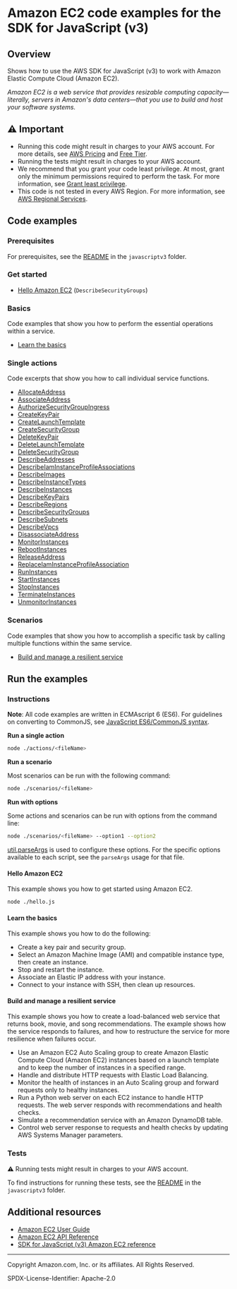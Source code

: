 # Amazon EC2 code examples for the SDK for JavaScript (v3)

## Overview

Shows how to use the AWS SDK for JavaScript (v3) to work with Amazon Elastic Compute Cloud (Amazon EC2).

<!--custom.overview.start-->
<!--custom.overview.end-->

_Amazon EC2 is a web service that provides resizable computing capacity—literally, servers in Amazon's data centers—that you use to build and host your software systems._

## ⚠ Important

* Running this code might result in charges to your AWS account. For more details, see [AWS Pricing](https://aws.amazon.com/pricing/) and [Free Tier](https://aws.amazon.com/free/).
* Running the tests might result in charges to your AWS account.
* We recommend that you grant your code least privilege. At most, grant only the minimum permissions required to perform the task. For more information, see [Grant least privilege](https://docs.aws.amazon.com/IAM/latest/UserGuide/best-practices.html#grant-least-privilege).
* This code is not tested in every AWS Region. For more information, see [AWS Regional Services](https://aws.amazon.com/about-aws/global-infrastructure/regional-product-services).

<!--custom.important.start-->
<!--custom.important.end-->

## Code examples

### Prerequisites

For prerequisites, see the [README](../../README.md#Prerequisites) in the `javascriptv3` folder.


<!--custom.prerequisites.start-->
<!--custom.prerequisites.end-->

### Get started

- [Hello Amazon EC2](hello.js) (`DescribeSecurityGroups`)


### Basics

Code examples that show you how to perform the essential operations within a service.

- [Learn the basics](scenarios/steps.js)


### Single actions

Code excerpts that show you how to call individual service functions.

- [AllocateAddress](actions/allocate-address.js)
- [AssociateAddress](actions/associate-address.js#L4)
- [AuthorizeSecurityGroupIngress](actions/authorize-security-group-ingress.js#L4)
- [CreateKeyPair](actions/create-key-pair.js#L4)
- [CreateLaunchTemplate](../cross-services/wkflw-resilient-service/steps-deploy.js#L278)
- [CreateSecurityGroup](actions/create-security-group.js#L4)
- [DeleteKeyPair](actions/delete-key-pair.js#L4)
- [DeleteLaunchTemplate](../cross-services/wkflw-resilient-service/steps-destroy.js#L266)
- [DeleteSecurityGroup](actions/delete-security-group.js#L4)
- [DescribeAddresses](actions/describe-addresses.js#L4)
- [DescribeIamInstanceProfileAssociations](../cross-services/wkflw-resilient-service/steps-demo.js#L241)
- [DescribeImages](actions/describe-images.js#L4)
- [DescribeInstanceTypes](actions/describe-instance-types.js#L4)
- [DescribeInstances](actions/describe-instances.js#L4)
- [DescribeKeyPairs](actions/describe-key-pairs.js#L4)
- [DescribeRegions](actions/describe-regions.js#L4)
- [DescribeSecurityGroups](actions/describe-security-groups.js#L4)
- [DescribeSubnets](../cross-services/wkflw-resilient-service/steps-deploy.js#L372)
- [DescribeVpcs](../cross-services/wkflw-resilient-service/steps-deploy.js#L357)
- [DisassociateAddress](actions/disassociate-address.js#L4)
- [MonitorInstances](actions/monitor-instances.js#L4)
- [RebootInstances](actions/reboot-instances.js#L4)
- [ReleaseAddress](actions/release-address.js#L4)
- [ReplaceIamInstanceProfileAssociation](../cross-services/wkflw-resilient-service/steps-demo.js#L253)
- [RunInstances](actions/run-instances.js#L4)
- [StartInstances](actions/start-instances.js#L4)
- [StopInstances](actions/stop-instances.js#L4)
- [TerminateInstances](actions/terminate-instances.js#L4)
- [UnmonitorInstances](actions/unmonitor-instances.js#L4)

### Scenarios

Code examples that show you how to accomplish a specific task by calling multiple
functions within the same service.

- [Build and manage a resilient service](../cross-services/wkflw-resilient-service/index.js)


<!--custom.examples.start-->
<!--custom.examples.end-->

## Run the examples

### Instructions

**Note**: All code examples are written in ECMAscript 6 (ES6). For guidelines on converting to CommonJS, see
[JavaScript ES6/CommonJS syntax](https://docs.aws.amazon.com/sdk-for-javascript/v3/developer-guide/sdk-examples-javascript-syntax.html).

**Run a single action**

```bash
node ./actions/<fileName>
```

**Run a scenario**

Most scenarios can be run with the following command:
```bash
node ./scenarios/<fileName>
```

**Run with options**

Some actions and scenarios can be run with options from the command line:
```bash
node ./scenarios/<fileName> --option1 --option2
```
[util.parseArgs](https://nodejs.org/api/util.html#utilparseargsconfig) is used to configure
these options. For the specific options available to each script, see the `parseArgs` usage
for that file.

<!--custom.instructions.start-->
<!--custom.instructions.end-->

#### Hello Amazon EC2

This example shows you how to get started using Amazon EC2.

```bash
node ./hello.js
```

#### Learn the basics

This example shows you how to do the following:

- Create a key pair and security group.
- Select an Amazon Machine Image (AMI) and compatible instance type, then create an instance.
- Stop and restart the instance.
- Associate an Elastic IP address with your instance.
- Connect to your instance with SSH, then clean up resources.

<!--custom.basic_prereqs.ec2_Scenario_GetStartedInstances.start-->
<!--custom.basic_prereqs.ec2_Scenario_GetStartedInstances.end-->


<!--custom.basics.ec2_Scenario_GetStartedInstances.start-->
<!--custom.basics.ec2_Scenario_GetStartedInstances.end-->


#### Build and manage a resilient service

This example shows you how to create a load-balanced web service that returns book, movie, and song recommendations. The example shows how the service responds to failures, and how to restructure the service for more resilience when failures occur.

- Use an Amazon EC2 Auto Scaling group to create Amazon Elastic Compute Cloud (Amazon EC2) instances based on a launch template and to keep the number of instances in a specified range.
- Handle and distribute HTTP requests with Elastic Load Balancing.
- Monitor the health of instances in an Auto Scaling group and forward requests only to healthy instances.
- Run a Python web server on each EC2 instance to handle HTTP requests. The web server responds with recommendations and health checks.
- Simulate a recommendation service with an Amazon DynamoDB table.
- Control web server response to requests and health checks by updating AWS Systems Manager parameters.

<!--custom.scenario_prereqs.cross_ResilientService.start-->
<!--custom.scenario_prereqs.cross_ResilientService.end-->


<!--custom.scenarios.cross_ResilientService.start-->
<!--custom.scenarios.cross_ResilientService.end-->

### Tests

⚠ Running tests might result in charges to your AWS account.


To find instructions for running these tests, see the [README](../../README.md#Tests)
in the `javascriptv3` folder.



<!--custom.tests.start-->
<!--custom.tests.end-->

## Additional resources

- [Amazon EC2 User Guide](https://docs.aws.amazon.com/AWSEC2/latest/UserGuide/concepts.html)
- [Amazon EC2 API Reference](https://docs.aws.amazon.com/AWSEC2/latest/APIReference/Welcome.html)
- [SDK for JavaScript (v3) Amazon EC2 reference](https://docs.aws.amazon.com/AWSJavaScriptSDK/v3/latest/client/ec2)

<!--custom.resources.start-->
<!--custom.resources.end-->

---

Copyright Amazon.com, Inc. or its affiliates. All Rights Reserved.

SPDX-License-Identifier: Apache-2.0
